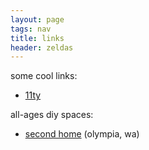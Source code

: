 ```yaml
---
layout: page
tags: nav
title: links
header: zeldas
---
```


some cool links:

- [11ty](https://11ty.dev)

all-ages diy spaces:

- <a href='https://dodiy.org/secondhome.html' target='_blank'>second home</a> (olympia, wa)

